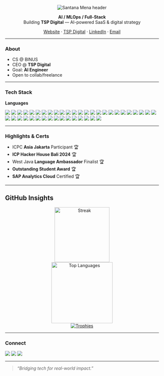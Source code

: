 <!-- Hero -->
<p align="center">
  <img src="https://capsule-render.vercel.app/api?type=venom&height=260&text=Santana%20Mena&fontAlign=50&fontColor=ffffff&desc=AI%20Engineer%20in%20Progress%20%F0%9F%A4%96%20%E2%80%A2%20CEO%20@%20TSP%20Digital&descAlign=50&descAlignY=70&color=0:0F172A,100:1F2937&animation=fadeIn" alt="Santana Mena header"/>
</p>

<div align="center">

**AI / MLOps / Full-Stack**  
Building **TSP Digital** — AI-powered SaaS & digital strategy 

[Website](https://santanamnaa.dev) · [TSP Digital](https://tspdigital.agency) · [LinkedIn](https://www.linkedin.com/in/santana-mena/) · [Email](mailto:hello@santanamnaa.dev)

</div>

---

### About
- CS @ BINUS 
- CEO @ **TSP Digital**
- Goal: **AI Engineer**
- Open to collab/freelance

---

### Tech Stack
**Languages**
<p>
  <img src="https://img.shields.io/badge/C-00599C?logo=c&logoColor=white" />
  <img src="https://img.shields.io/badge/C++-00599C?logo=cplusplus&logoColor=white" />
  <img src="https://img.shields.io/badge/Rust-000000?logo=rust&logoColor=white" />
  <img src="https://img.shields.io/badge/Java-007396?logo=java&logoColor=white" />
  <img src="https://img.shields.io/badge/Kotlin-7F52FF?logo=kotlin&logoColor=white" />
  <img src="https://img.shields.io/badge/Dart-0175C2?logo=dart&logoColor=white" />
  <img src="https://img.shields.io/badge/JavaScript-F7DF1E?logo=javascript&logoColor=black" />
  <img src="https://img.shields.io/badge/TypeScript-3178C6?logo=typescript&logoColor=white" />
  <img src="https://img.shields.io/badge/Python-3776AB?logo=python&logoColor=white" />
  <img src="https://img.shields.io/badge/Go-00ADD8?logo=go&logoColor=white" />
  <img src="https://img.shields.io/badge/Next.js-000?logo=nextdotjs&logoColor=white" />
  <img src="https://img.shields.io/badge/React-20232a?logo=react&logoColor=61DAFB" />
  <img src="https://img.shields.io/badge/TailwindCSS-06B6D4?logo=tailwindcss&logoColor=white" />
  <img src="https://img.shields.io/badge/Redux-764ABC?logo=redux&logoColor=white" />
  <img src="https://img.shields.io/badge/Vite-646CFF?logo=vite&logoColor=white" />
  <img src="https://img.shields.io/badge/Flutter-02569B?logo=flutter&logoColor=white" />
  <img src="https://img.shields.io/badge/Node.js-339933?logo=nodedotjs&logoColor=white" />
  <img src="https://img.shields.io/badge/Express.js-000000?logo=express&logoColor=white" />
  <img src="https://img.shields.io/badge/FastAPI-009688?logo=fastapi&logoColor=white" />
  <img src="https://img.shields.io/badge/Django-092E20?logo=django&logoColor=white" />
  <img src="https://img.shields.io/badge/Laravel-FF2D20?logo=laravel&logoColor=white" />
  <img src="https://img.shields.io/badge/GraphQL-E10098?logo=graphql&logoColor=white" />
  <img src="https://img.shields.io/badge/TiDB-EE5A6F?logo=pingcap&logoColor=white" />
  <img src="https://img.shields.io/badge/PostgreSQL-336791?logo=postgresql&logoColor=white" />
  <img src="https://img.shields.io/badge/MySQL-4479A1?logo=mysql&logoColor=white" />
  <img src="https://img.shields.io/badge/Supabase-3ECF8E?logo=supabase&logoColor=white" />
  <img src="https://img.shields.io/badge/MongoDB-47A248?logo=mongodb&logoColor=white" />
  <img src="https://img.shields.io/badge/Firebase-FFCA28?logo=firebase&logoColor=black" />
  <img src="https://img.shields.io/badge/PyTorch-EE4C2C?logo=pytorch&logoColor=white" />
  <img src="https://img.shields.io/badge/TensorFlow-FF6F00?logo=tensorflow&logoColor=white" />
  <img src="https://img.shields.io/badge/LangChain-2C3E50" />
  <img src="https://img.shields.io/badge/vLLM-111827" />
  <img src="https://img.shields.io/badge/BAAI%20bge--m3-0b7285" />
  <img src="https://img.shields.io/badge/OpenAI-412991?logo=openai&logoColor=white" />
  <img src="https://img.shields.io/badge/HuggingFace-FFD21E?logo=huggingface&logoColor=black" />
  <img src="https://img.shields.io/badge/Docker-2496ED?logo=docker&logoColor=white" />
  <img src="https://img.shields.io/badge/Kubernetes-326CE5?logo=kubernetes&logoColor=white" />
  <img src="https://img.shields.io/badge/GitHub%20Actions-2088FF?logo=githubactions&logoColor=white" />
  <img src="https://img.shields.io/badge/Vercel-000000?logo=vercel&logoColor=white" />
  <img src="https://img.shields.io/badge/AWS-232F3E?logo=amazonaws&logoColor=white" />
  <img src="https://img.shields.io/badge/GCP-4285F4?logo=googlecloud&logoColor=white" />
</p>


---

### Highlights & Certs
- ICPC **Asia Jakarta** Participant  🏆 
- **ICP Hacker House Bali 2024**  🏆 
- West Java **Language Ambassador** Finalist  🏆 
- **Outstanding Student Award**  🏆 
- **SAP Analytics Cloud** Certified  🏆 

---


## GitHub Insights
<div align="center">
  <a href="https://github.com/santanamnaa">
    <img alt="Streak" height="180" src="https://streak-stats.demolab.com?user=santanamnaa&theme=gruvbox&hide_border=true"/>
  </a>
  <br/>
  <a href="#stats">
    <img alt="Top Languages" height="200" src="https://github-readme-stats.vercel.app/api/top-langs/?username=santanamnaa&layout=compact&hide_border=true&theme=gruvbox"/>
  </a>
  <br/>
  <a href="#trophies">
    <img alt="Trophies" src="https://github-profile-trophy.vercel.app/?username=santanamnaa&theme=gruvbox&no-frame=true&row=1&column=7"/>
  </a>
</div>


---

### Connect
<p>
  <a href="mailto:santanamnaa.dev@gmail.com"><img src="https://img.shields.io/badge/Email-santanamnaa.dev@gmail.com-0f172a?logo=gmail&logoColor=white" /></a>
  <a href="https://santanamnaa.dev"><img src="https://img.shields.io/badge/Website-santanamnaa.dev-1f2937?logo=vercel&logoColor=white" /></a>
  <a href="https://www.linkedin.com/in/santana-mena/"><img src="https://img.shields.io/badge/LinkedIn-Connect-0a66c2?logo=linkedin&logoColor=white" /></a>
</p>

---

> _“Bridging tech for real-world impact.”_

<!--
Tips:
- Replace # links with your real profiles.
- Keep Featured Work fresh (swap in pinned repos).
- Optional: add a contributions ‘snake’ (needs GitHub Action).
-->
